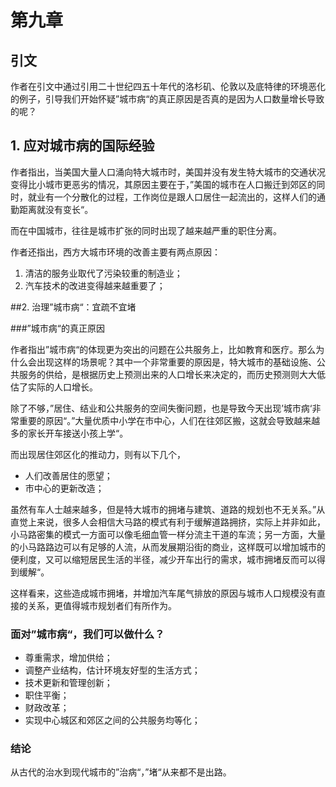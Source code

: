 # 第九章

## 引文

作者在引文中通过引用二十世纪四五十年代的洛杉矶、伦敦以及底特律的环境恶化的例子，引导我们开始怀疑”城市病“的真正原因是否真的是因为人口数量增长导致的呢？



## 1. 应对城市病的国际经验

作者指出，当美国大量人口涌向特大城市时，美国并没有发生特大城市的交通状况变得比小城市更恶劣的情况，其原因主要在于，”美国的城市在人口搬迁到郊区的同时，就业有一个分散化的过程，工作岗位是跟人口居住一起流出的，这样人们的通勤距离就没有变长“。

而在中国城市，往往是城市扩张的同时出现了越来越严重的职住分离。

作者还指出，西方大城市环境的改善主要有两点原因：

1. 清洁的服务业取代了污染较重的制造业；
2. 汽车技术的改进变得越来越重要了；



##2. 治理”城市病“：宜疏不宜堵

###”城市病“的真正原因

作者指出”城市病“的体现更为突出的问题在公共服务上，比如教育和医疗。那么为什么会出现这样的场景呢？其中一个非常重要的原因是，特大城市的基础设施、公共服务的供给，是根据历史上预测出来的人口增长来决定的，而历史预测则大大低估了实际的人口增长。

除了不够，”居住、结业和公共服务的空间失衡问题，也是导致今天出现’城市病‘非常重要的原因“。”大量优质中小学在市中心，人们在往郊区搬，这就会导致越来越多的家长开车接送小孩上学“。

而出现居住郊区化的推动力，则有以下几个，

- 人们改善居住的愿望；
- 市中心的更新改造；

虽然有车人士越来越多，但是特大城市的拥堵与建筑、道路的规划也不无关系。”从直觉上来说，很多人会相信大马路的模式有利于缓解道路拥挤，实际上并非如此，小马路密集的模式一方面可以像毛细血管一样分流主干道的车流；另一方面，大量的小马路路边可以有足够的人流，从而发展期沿街的商业，这样既可以增加城市的便利度，又可以缩短居民生活的半径，减少开车出行的需求，城市拥堵反而可以得到缓解“。

这样看来，这些造成城市拥堵，并增加汽车尾气排放的原因与城市人口规模没有直接的关系，更值得城市规划者们有所作为。



### 面对”城市病“，我们可以做什么？

- 尊重需求，增加供给；
- 调整产业结构，估计环境友好型的生活方式；
- 技术更新和管理创新；
- 职住平衡；
- 财政改革；
- 实现中心城区和郊区之间的公共服务均等化；



### 结论

从古代的治水到现代城市的”治病“，”堵“从来都不是出路。

